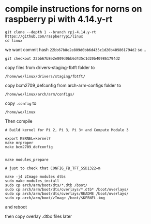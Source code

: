 # compile instructions for norns on raspberry pi with 4.14.y-rt

```
git clone --depth 1 --branch rpi-4.14.y-rt https://github.com/raspberrypi/linux
cd linux
```
we want commit hash `22bb67b8e2e809d0bb6d435c1d20b409861794d2` so...
```
git checkout 22bb67b8e2e809d0bb6d435c1d20b409861794d2
```

copy files from drivers-staging-fbtft folder to 

`/home/we/linux/drivers/staging/fbtft/`


copy bcm2709_defconfig from arch-arm-configs folder to 

`/home/we/linux/arch/arm/configs/`

copy `.config` to

`/home/we/linux`



Then compile

```
# Build kernel for Pi 2, Pi 3, Pi 3+ and Compute Module 3
	
export KERNEL=kernel7
make mrproper
make bcm2709_defconfig 


make modules_prepare

# just to check that CONFIG_FB_TFT_SSD1322=m

make -j4 zImage modules dtbs
sudo make modules_install
sudo cp arch/arm/boot/dts/*.dtb /boot/
sudo cp arch/arm/boot/dts/overlays/*.dtb* /boot/overlays/
sudo cp arch/arm/boot/dts/overlays/README /boot/overlays/
sudo cp arch/arm/boot/zImage /boot/$KERNEL.img

```

and reboot

then copy overlay .dtbo files later